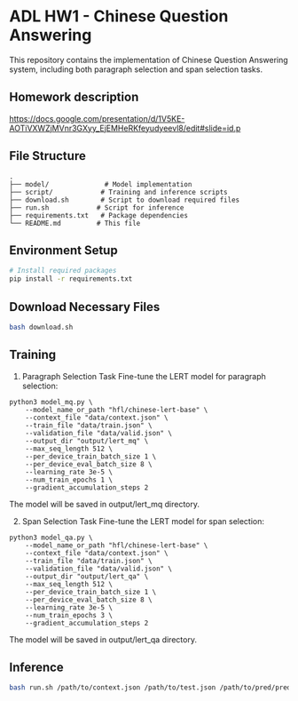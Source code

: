 # ADL HW1 - Chinese Question Answering

This repository contains the implementation of Chinese Question Answering system, including both paragraph selection and span selection tasks.

## Homework description
https://docs.google.com/presentation/d/1V5KE-AOTiVXWZjMVnr3GXyy_EjEMHeRKfeyudyeevl8/edit#slide=id.p

## File Structure
```
.
├── model/              # Model implementation
├── script/            # Training and inference scripts
├── download.sh        # Script to download required files
├── run.sh            # Script for inference
├── requirements.txt   # Package dependencies
└── README.md         # This file
```

## Environment Setup
```bash
# Install required packages
pip install -r requirements.txt
```

## Download Necessary Files
```bash
bash download.sh
```

## Training
1. Paragraph Selection Task
Fine-tune the LERT model for paragraph selection:
```
python3 model_mq.py \
    --model_name_or_path "hfl/chinese-lert-base" \
    --context_file "data/context.json" \
    --train_file "data/train.json" \
    --validation_file "data/valid.json" \
    --output_dir "output/lert_mq" \
    --max_seq_length 512 \
    --per_device_train_batch_size 1 \
    --per_device_eval_batch_size 8 \
    --learning_rate 3e-5 \
    --num_train_epochs 1 \
    --gradient_accumulation_steps 2
```
The model will be saved in output/lert_mq directory.

2. Span Selection Task
Fine-tune the LERT model for span selection:
```
python3 model_qa.py \
    --model_name_or_path "hfl/chinese-lert-base" \
    --context_file "data/context.json" \
    --train_file "data/train.json" \
    --validation_file "data/valid.json" \
    --output_dir "output/lert_qa" \
    --max_seq_length 512 \
    --per_device_train_batch_size 1 \
    --per_device_eval_batch_size 8 \
    --learning_rate 3e-5 \
    --num_train_epochs 3 \
    --gradient_accumulation_steps 2
```
The model will be saved in output/lert_qa directory.


## Inference
```bash
bash run.sh /path/to/context.json /path/to/test.json /path/to/pred/prediction.csv
```
